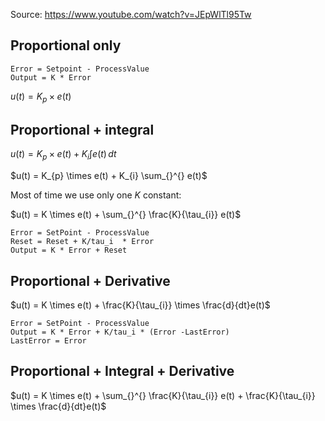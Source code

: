 Source: https://www.youtube.com/watch?v=JEpWlTl95Tw


## Proportional only

```
Error = Setpoint - ProcessValue
Output = K * Error
```

$u(t) = K_{p} \times e(t)$


## Proportional + integral

$u(t) = K_{p} \times e(t) + K_{i} \int e(t) \, dt$

$u(t) = K_{p} \times e(t) + K_{i} \sum_{}^{} e(t)$


Most of time we use only one $K$ constant:

$u(t) = K \times e(t) + \sum_{}^{} \frac{K}{\tau_{i}} e(t)$

```
Error = SetPoint - ProcessValue
Reset = Reset + K/tau_i  * Error
Output = K * Error + Reset
```


## Proportional + Derivative

$u(t) = K \times e(t) + \frac{K}{\tau_{i}} \times \frac{d}{dt}e(t)$

```
Error = SetPoint - ProcessValue
Output = K * Error + K/tau_i * (Error -LastError)
LastError = Error
```
## Proportional + Integral + Derivative

$u(t) = K \times e(t) + \sum_{}^{} \frac{K}{\tau_{i}} e(t) + \frac{K}{\tau_{i}} \times \frac{d}{dt}e(t)$
